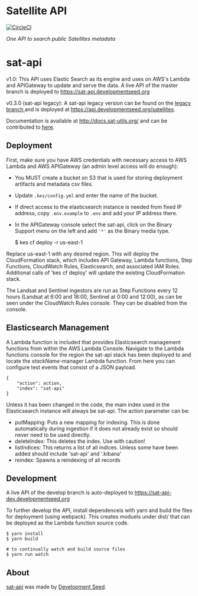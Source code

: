 # Satellite API

[![CircleCI](https://circleci.com/gh/sat-utils/sat-api.svg?style=svg)](https://circleci.com/gh/sat-utils/sat-api)

*One API to search public Satellites metadata*

# sat-api

v1.0: This API uses Elastic Search as its engine and uses on AWS's Lambda and APIGateway to update and serve the data. A live API of the master branch is deployed to https://sat-api.developmentseed.org

v0.3.0 (sat-api legacy): A sat-api legacy version can be found on the [legacy branch ](https://github.com/sat-utils/sat-api/tree/legacy) and is deployed at https://api.developmentseed.org/satellites.

Documentation is available at http://docs.sat-utils.org/ and can be contributed to [here](https://github.com/sat-utils/sat-api-express/).

## Deployment

First, make sure you have AWS credentials with necessary access to AWS Lambda and AWS APIGateway (an admin level access will do enough):

- You MUST create a bucket on S3 that is used for storing deployment artifacts and metadata csv files.
- Update `.kes/config.yml` and enter the name of the bucket.
- If direct access to the elasticsearch instance is needed from fixed IP address, copy `.env.example` to `.env` and add your IP address there.
-  In the APIGateway console select the sat-api, click on the Binary Support menu on the left and add `'*'` as the Binary media type.

    $ kes cf deploy -r us-east-1
    
Replace us-east-1 with any desired region. This will deploy the CloudFormation stack, which includes API Gateway, Lambda functions, Step Functions, CloudWatch Rules, Elasticsearch, and associated IAM Roles. Additional calls of 'kes cf deploy' will update the existing CloudFormation stack.

The Landsat and Sentinel ingestors are run as Step Functions every 12 hours (Landsat at 6:00 and 18:00, Sentinel at 0:00 and 12:00), as can be seen under the CloudWatch Rules console. They can be disabled from the console.

## Elasticsearch Management

A Lambda function is included that provides Elasticsearch management functions from within the AWS Lambda Console. Navigate to the Lambda functions console for the region the sat-api stack has been deployed to and locate the *stackName*-manager Lambda function. From here you can configure test events that consist of a JSON payload.

```
{
    "action": action,
    "index": "sat-api"
}
```

Unless it has been changed in the code, the main index used in the Elasticsearch instance will always be sat-api. The action parameter can be:

- putMapping: Puts a new mapping for indexing. This is done automatically during ingestion if it does not already exist so should never need to be used directly.
- deleteIndex: This deletes the index. Use with caution!
- listIndices: This returns a list of all indices. Unless some have been added should include 'sat-api' and '.kibana'
- reindex: Spawns a reindexing of all records

## Development

A live API of the develop branch is auto-deployed to https://sat-api-dev.developmentseed.org

To further develop the API, install dependenceis with yarn and build the files for deployment (using webpack). This creates moduels under dist/ that can be deployed as the Lambda function source code.

    $ yarn install
    $ yarn build

    # to continually watch and build source files
    $ yarn run watch

## About
[sat-api](http://github.com/sat-utils/sat-api.git) was made by [Development Seed](http://developmentseed.org).

